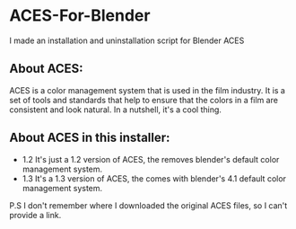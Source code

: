 # ACES-For-Blender
I made an installation and uninstallation script for Blender ACES
## About ACES:
ACES is a color management system that is used in the film industry. It is a set of tools and standards that help to ensure that the colors in a film are consistent and look natural.
In a nutshell, it's a cool thing.

## About ACES in this installer:
 - 1.2
 It's just a 1.2 version of ACES, the removes blender's default color management system.
 - 1.3
 It's a 1.3 version of ACES, the comes with blender's 4.1 default color management system.

P.S I don't remember where I downloaded the original ACES files, so I can't provide a link.
